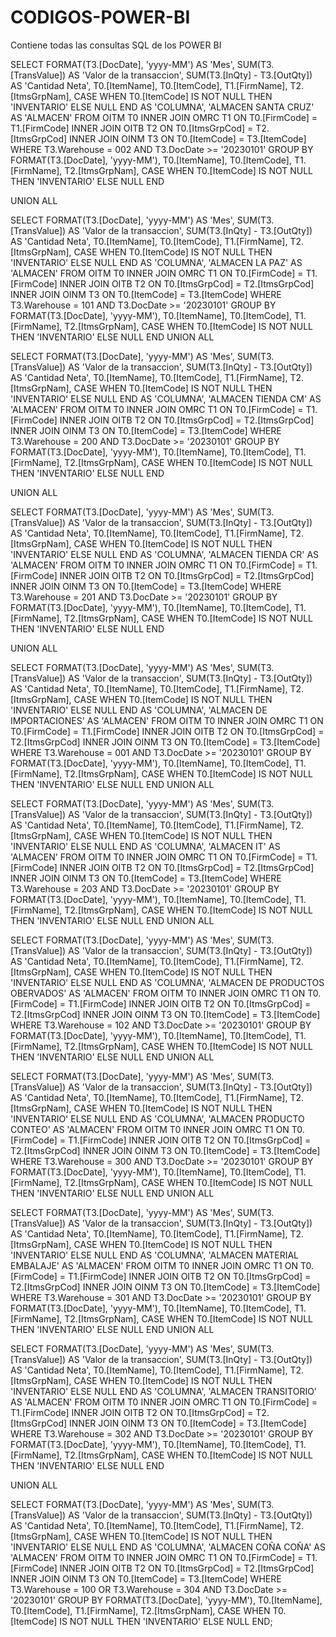 # CODIGOS-POWER-BI
Contiene todas las consultas SQL de los POWER BI


SELECT
    FORMAT(T3.[DocDate], 'yyyy-MM') AS 'Mes',
    SUM(T3.[TransValue]) AS 'Valor de la transaccion',
    SUM(T3.[InQty] - T3.[OutQty]) AS 'Cantidad Neta',
    T0.[ItemName],
    T0.[ItemCode],
    T1.[FirmName],
    T2.[ItmsGrpNam],
    CASE WHEN T0.[ItemCode] IS NOT NULL THEN 'INVENTARIO' ELSE NULL END AS 'COLUMNA',
    'ALMACEN SANTA CRUZ' AS 'ALMACEN'
FROM
    OITM T0
INNER JOIN
    OMRC T1 ON T0.[FirmCode] = T1.[FirmCode]
INNER JOIN
    OITB T2 ON T0.[ItmsGrpCod] = T2.[ItmsGrpCod]
INNER JOIN
    OINM T3 ON T0.[ItemCode] = T3.[ItemCode]
WHERE
    T3.Warehouse = 002 AND
    T3.DocDate >= '20230101' 
GROUP BY
    FORMAT(T3.[DocDate], 'yyyy-MM'),
    T0.[ItemName],
    T0.[ItemCode],
    T1.[FirmName],
    T2.[ItmsGrpNam],
    CASE WHEN T0.[ItemCode] IS NOT NULL THEN 'INVENTARIO' ELSE NULL END

UNION ALL

SELECT
    FORMAT(T3.[DocDate], 'yyyy-MM') AS 'Mes',
    SUM(T3.[TransValue]) AS 'Valor de la transaccion',
    SUM(T3.[InQty] - T3.[OutQty]) AS 'Cantidad Neta',
    T0.[ItemName],
    T0.[ItemCode],
    T1.[FirmName],
    T2.[ItmsGrpNam],
    CASE WHEN T0.[ItemCode] IS NOT NULL THEN 'INVENTARIO' ELSE NULL END AS 'COLUMNA',
    'ALMACEN LA PAZ' AS 'ALMACEN'
FROM
    OITM T0
INNER JOIN
    OMRC T1 ON T0.[FirmCode] = T1.[FirmCode]
INNER JOIN
    OITB T2 ON T0.[ItmsGrpCod] = T2.[ItmsGrpCod]
INNER JOIN
    OINM T3 ON T0.[ItemCode] = T3.[ItemCode]
WHERE
    T3.Warehouse = 101 AND
    T3.DocDate >= '20230101' 
GROUP BY
    FORMAT(T3.[DocDate], 'yyyy-MM'),
    T0.[ItemName],
    T0.[ItemCode],
    T1.[FirmName],
    T2.[ItmsGrpNam],
    CASE WHEN T0.[ItemCode] IS NOT NULL THEN 'INVENTARIO' ELSE NULL END
UNION ALL

SELECT
    FORMAT(T3.[DocDate], 'yyyy-MM') AS 'Mes',
    SUM(T3.[TransValue]) AS 'Valor de la transaccion',
    SUM(T3.[InQty] - T3.[OutQty]) AS 'Cantidad Neta',
    T0.[ItemName],
    T0.[ItemCode],
    T1.[FirmName],
    T2.[ItmsGrpNam],
    CASE WHEN T0.[ItemCode] IS NOT NULL THEN 'INVENTARIO' ELSE NULL END AS 'COLUMNA',
    'ALMACEN TIENDA CM' AS 'ALMACEN'
FROM
    OITM T0
INNER JOIN
    OMRC T1 ON T0.[FirmCode] = T1.[FirmCode]
INNER JOIN
    OITB T2 ON T0.[ItmsGrpCod] = T2.[ItmsGrpCod]
INNER JOIN
    OINM T3 ON T0.[ItemCode] = T3.[ItemCode]
WHERE
    T3.Warehouse = 200 AND
    T3.DocDate >= '20230101' 
GROUP BY
    FORMAT(T3.[DocDate], 'yyyy-MM'),
    T0.[ItemName],
    T0.[ItemCode],
    T1.[FirmName],
    T2.[ItmsGrpNam],
    CASE WHEN T0.[ItemCode] IS NOT NULL THEN 'INVENTARIO' ELSE NULL END

UNION ALL

SELECT
    FORMAT(T3.[DocDate], 'yyyy-MM') AS 'Mes',
    SUM(T3.[TransValue]) AS 'Valor de la transaccion',
    SUM(T3.[InQty] - T3.[OutQty]) AS 'Cantidad Neta',
    T0.[ItemName],
    T0.[ItemCode],
    T1.[FirmName],
    T2.[ItmsGrpNam],
    CASE WHEN T0.[ItemCode] IS NOT NULL THEN 'INVENTARIO' ELSE NULL END AS 'COLUMNA',
    'ALMACEN TIENDA CR' AS 'ALMACEN'
FROM
    OITM T0
INNER JOIN
    OMRC T1 ON T0.[FirmCode] = T1.[FirmCode]
INNER JOIN
    OITB T2 ON T0.[ItmsGrpCod] = T2.[ItmsGrpCod]
INNER JOIN
    OINM T3 ON T0.[ItemCode] = T3.[ItemCode]
WHERE
    T3.Warehouse = 201 AND
    T3.DocDate >= '20230101' 
GROUP BY
    FORMAT(T3.[DocDate], 'yyyy-MM'),
    T0.[ItemName],
    T0.[ItemCode],
    T1.[FirmName],
    T2.[ItmsGrpNam],
    CASE WHEN T0.[ItemCode] IS NOT NULL THEN 'INVENTARIO' ELSE NULL END

UNION ALL

SELECT
    FORMAT(T3.[DocDate], 'yyyy-MM') AS 'Mes',
    SUM(T3.[TransValue]) AS 'Valor de la transaccion',
    SUM(T3.[InQty] - T3.[OutQty]) AS 'Cantidad Neta',
    T0.[ItemName],
    T0.[ItemCode],
    T1.[FirmName],
    T2.[ItmsGrpNam],
    CASE WHEN T0.[ItemCode] IS NOT NULL THEN 'INVENTARIO' ELSE NULL END AS 'COLUMNA',
    'ALMACEN DE IMPORTACIONES' AS 'ALMACEN'
FROM
    OITM T0
INNER JOIN
    OMRC T1 ON T0.[FirmCode] = T1.[FirmCode]
INNER JOIN
    OITB T2 ON T0.[ItmsGrpCod] = T2.[ItmsGrpCod]
INNER JOIN
    OINM T3 ON T0.[ItemCode] = T3.[ItemCode]
WHERE
    T3.Warehouse = 001 AND
    T3.DocDate >= '20230101' 
GROUP BY
    FORMAT(T3.[DocDate], 'yyyy-MM'),
    T0.[ItemName],
    T0.[ItemCode],
    T1.[FirmName],
    T2.[ItmsGrpNam],
    CASE WHEN T0.[ItemCode] IS NOT NULL THEN 'INVENTARIO' ELSE NULL END
UNION ALL

SELECT
    FORMAT(T3.[DocDate], 'yyyy-MM') AS 'Mes',
    SUM(T3.[TransValue]) AS 'Valor de la transaccion',
    SUM(T3.[InQty] - T3.[OutQty]) AS 'Cantidad Neta',
    T0.[ItemName],
    T0.[ItemCode],
    T1.[FirmName],
    T2.[ItmsGrpNam],
    CASE WHEN T0.[ItemCode] IS NOT NULL THEN 'INVENTARIO' ELSE NULL END AS 'COLUMNA',
    'ALMACEN IT' AS 'ALMACEN'
FROM
    OITM T0
INNER JOIN
    OMRC T1 ON T0.[FirmCode] = T1.[FirmCode]
INNER JOIN
    OITB T2 ON T0.[ItmsGrpCod] = T2.[ItmsGrpCod]
INNER JOIN
    OINM T3 ON T0.[ItemCode] = T3.[ItemCode]
WHERE
    T3.Warehouse = 203 AND
    T3.DocDate >= '20230101' 
GROUP BY
    FORMAT(T3.[DocDate], 'yyyy-MM'),
    T0.[ItemName],
    T0.[ItemCode],
    T1.[FirmName],
    T2.[ItmsGrpNam],
    CASE WHEN T0.[ItemCode] IS NOT NULL THEN 'INVENTARIO' ELSE NULL END
UNION ALL

SELECT
    FORMAT(T3.[DocDate], 'yyyy-MM') AS 'Mes',
    SUM(T3.[TransValue]) AS 'Valor de la transaccion',
    SUM(T3.[InQty] - T3.[OutQty]) AS 'Cantidad Neta',
    T0.[ItemName],
    T0.[ItemCode],
    T1.[FirmName],
    T2.[ItmsGrpNam],
    CASE WHEN T0.[ItemCode] IS NOT NULL THEN 'INVENTARIO' ELSE NULL END AS 'COLUMNA',
    'ALMACEN DE PRODUCTOS OBERVADOS' AS 'ALMACEN'
FROM
    OITM T0
INNER JOIN
    OMRC T1 ON T0.[FirmCode] = T1.[FirmCode]
INNER JOIN
    OITB T2 ON T0.[ItmsGrpCod] = T2.[ItmsGrpCod]
INNER JOIN
    OINM T3 ON T0.[ItemCode] = T3.[ItemCode]
WHERE
    T3.Warehouse = 102 AND
    T3.DocDate >= '20230101' 
GROUP BY
    FORMAT(T3.[DocDate], 'yyyy-MM'),
    T0.[ItemName],
    T0.[ItemCode],
    T1.[FirmName],
    T2.[ItmsGrpNam],
    CASE WHEN T0.[ItemCode] IS NOT NULL THEN 'INVENTARIO' ELSE NULL END
UNION ALL

SELECT
    FORMAT(T3.[DocDate], 'yyyy-MM') AS 'Mes',
    SUM(T3.[TransValue]) AS 'Valor de la transaccion',
    SUM(T3.[InQty] - T3.[OutQty]) AS 'Cantidad Neta',
    T0.[ItemName],
    T0.[ItemCode],
    T1.[FirmName],
    T2.[ItmsGrpNam],
    CASE WHEN T0.[ItemCode] IS NOT NULL THEN 'INVENTARIO' ELSE NULL END AS 'COLUMNA',
    'ALMACEN PRODUCTO CONTEO' AS 'ALMACEN'
FROM
    OITM T0
INNER JOIN
    OMRC T1 ON T0.[FirmCode] = T1.[FirmCode]
INNER JOIN
    OITB T2 ON T0.[ItmsGrpCod] = T2.[ItmsGrpCod]
INNER JOIN
    OINM T3 ON T0.[ItemCode] = T3.[ItemCode]
WHERE
    T3.Warehouse = 300 AND
    T3.DocDate >= '20230101' 
GROUP BY
    FORMAT(T3.[DocDate], 'yyyy-MM'),
    T0.[ItemName],
    T0.[ItemCode],
    T1.[FirmName],
    T2.[ItmsGrpNam],
    CASE WHEN T0.[ItemCode] IS NOT NULL THEN 'INVENTARIO' ELSE NULL END
UNION ALL

SELECT
    FORMAT(T3.[DocDate], 'yyyy-MM') AS 'Mes',
    SUM(T3.[TransValue]) AS 'Valor de la transaccion',
    SUM(T3.[InQty] - T3.[OutQty]) AS 'Cantidad Neta',
    T0.[ItemName],
    T0.[ItemCode],
    T1.[FirmName],
    T2.[ItmsGrpNam],
    CASE WHEN T0.[ItemCode] IS NOT NULL THEN 'INVENTARIO' ELSE NULL END AS 'COLUMNA',
    'ALMACEN MATERIAL EMBALAJE' AS 'ALMACEN'
FROM
    OITM T0
INNER JOIN
    OMRC T1 ON T0.[FirmCode] = T1.[FirmCode]
INNER JOIN
    OITB T2 ON T0.[ItmsGrpCod] = T2.[ItmsGrpCod]
INNER JOIN
    OINM T3 ON T0.[ItemCode] = T3.[ItemCode]
WHERE
    T3.Warehouse = 301 AND
    T3.DocDate >= '20230101' 
GROUP BY
    FORMAT(T3.[DocDate], 'yyyy-MM'),
    T0.[ItemName],
    T0.[ItemCode],
    T1.[FirmName],
    T2.[ItmsGrpNam],
    CASE WHEN T0.[ItemCode] IS NOT NULL THEN 'INVENTARIO' ELSE NULL END
UNION ALL

SELECT
    FORMAT(T3.[DocDate], 'yyyy-MM') AS 'Mes',
    SUM(T3.[TransValue]) AS 'Valor de la transaccion',
    SUM(T3.[InQty] - T3.[OutQty]) AS 'Cantidad Neta',
    T0.[ItemName],
    T0.[ItemCode],
    T1.[FirmName],
    T2.[ItmsGrpNam],
    CASE WHEN T0.[ItemCode] IS NOT NULL THEN 'INVENTARIO' ELSE NULL END AS 'COLUMNA',
    'ALMACEN TRANSITORIO' AS 'ALMACEN'
FROM
    OITM T0
INNER JOIN
    OMRC T1 ON T0.[FirmCode] = T1.[FirmCode]
INNER JOIN
    OITB T2 ON T0.[ItmsGrpCod] = T2.[ItmsGrpCod]
INNER JOIN
    OINM T3 ON T0.[ItemCode] = T3.[ItemCode]
WHERE
    T3.Warehouse = 302 AND
    T3.DocDate >= '20230101' 
GROUP BY
    FORMAT(T3.[DocDate], 'yyyy-MM'),
    T0.[ItemName],
    T0.[ItemCode],
    T1.[FirmName],
    T2.[ItmsGrpNam],
    CASE WHEN T0.[ItemCode] IS NOT NULL THEN 'INVENTARIO' ELSE NULL END

UNION ALL

SELECT
    FORMAT(T3.[DocDate], 'yyyy-MM') AS 'Mes',
    SUM(T3.[TransValue]) AS 'Valor de la transaccion',
    SUM(T3.[InQty] - T3.[OutQty]) AS 'Cantidad Neta',
    T0.[ItemName],
    T0.[ItemCode],
    T1.[FirmName],
    T2.[ItmsGrpNam],
    CASE WHEN T0.[ItemCode] IS NOT NULL THEN 'INVENTARIO' ELSE NULL END AS 'COLUMNA',
    'ALMACEN COÑA COÑA' AS 'ALMACEN'
FROM
    OITM T0
INNER JOIN
    OMRC T1 ON T0.[FirmCode] = T1.[FirmCode]
INNER JOIN
    OITB T2 ON T0.[ItmsGrpCod] = T2.[ItmsGrpCod]
INNER JOIN
    OINM T3 ON T0.[ItemCode] = T3.[ItemCode]
WHERE
    T3.Warehouse = 100 OR T3.Warehouse = 304 
AND
    T3.DocDate >= '20230101' 
GROUP BY
    FORMAT(T3.[DocDate], 'yyyy-MM'),
    T0.[ItemName],
    T0.[ItemCode],
    T1.[FirmName],
    T2.[ItmsGrpNam],
    CASE WHEN T0.[ItemCode] IS NOT NULL THEN 'INVENTARIO' ELSE NULL END;
